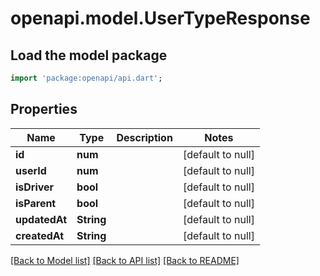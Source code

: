 # openapi.model.UserTypeResponse

## Load the model package
```dart
import 'package:openapi/api.dart';
```

## Properties
Name | Type | Description | Notes
------------ | ------------- | ------------- | -------------
**id** | **num** |  | [default to null]
**userId** | **num** |  | [default to null]
**isDriver** | **bool** |  | [default to null]
**isParent** | **bool** |  | [default to null]
**updatedAt** | **String** |  | [default to null]
**createdAt** | **String** |  | [default to null]

[[Back to Model list]](../README.md#documentation-for-models) [[Back to API list]](../README.md#documentation-for-api-endpoints) [[Back to README]](../README.md)


